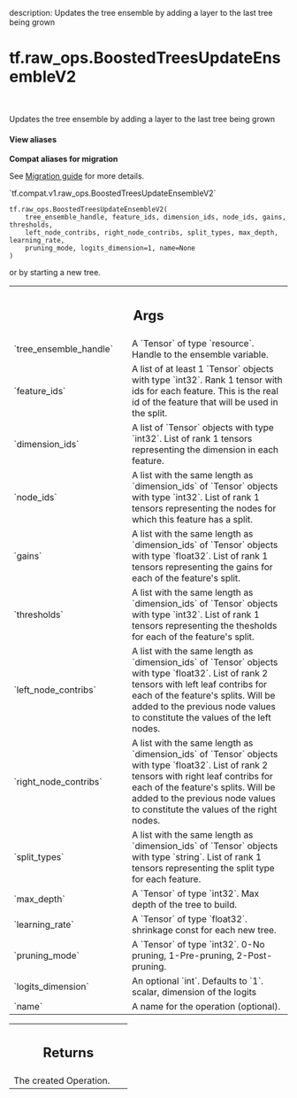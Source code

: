 description: Updates the tree ensemble by adding a layer to the last tree being grown

<div itemscope itemtype="http://developers.google.com/ReferenceObject">
<meta itemprop="name" content="tf.raw_ops.BoostedTreesUpdateEnsembleV2" />
<meta itemprop="path" content="Stable" />
</div>

# tf.raw_ops.BoostedTreesUpdateEnsembleV2

<!-- Insert buttons and diff -->

<table class="tfo-notebook-buttons tfo-api nocontent" align="left">

</table>



Updates the tree ensemble by adding a layer to the last tree being grown

<section class="expandable">
  <h4 class="showalways">View aliases</h4>
  <p>
<b>Compat aliases for migration</b>
<p>See
<a href="https://www.tensorflow.org/guide/migrate">Migration guide</a> for
more details.</p>
<p>`tf.compat.v1.raw_ops.BoostedTreesUpdateEnsembleV2`</p>
</p>
</section>

<pre class="devsite-click-to-copy prettyprint lang-py tfo-signature-link">
<code>tf.raw_ops.BoostedTreesUpdateEnsembleV2(
    tree_ensemble_handle, feature_ids, dimension_ids, node_ids, gains, thresholds,
    left_node_contribs, right_node_contribs, split_types, max_depth, learning_rate,
    pruning_mode, logits_dimension=1, name=None
)
</code></pre>



<!-- Placeholder for "Used in" -->

or by starting a new tree.

<!-- Tabular view -->
 <table class="responsive fixed orange">
<colgroup><col width="214px"><col></colgroup>
<tr><th colspan="2"><h2 class="add-link">Args</h2></th></tr>

<tr>
<td>
`tree_ensemble_handle`
</td>
<td>
A `Tensor` of type `resource`.
Handle to the ensemble variable.
</td>
</tr><tr>
<td>
`feature_ids`
</td>
<td>
A list of at least 1 `Tensor` objects with type `int32`.
Rank 1 tensor with ids for each feature. This is the real id of
the feature that will be used in the split.
</td>
</tr><tr>
<td>
`dimension_ids`
</td>
<td>
A list of `Tensor` objects with type `int32`.
List of rank 1 tensors representing the dimension in each feature.
</td>
</tr><tr>
<td>
`node_ids`
</td>
<td>
A list with the same length as `dimension_ids` of `Tensor` objects with type `int32`.
List of rank 1 tensors representing the nodes for which this feature
has a split.
</td>
</tr><tr>
<td>
`gains`
</td>
<td>
A list with the same length as `dimension_ids` of `Tensor` objects with type `float32`.
List of rank 1 tensors representing the gains for each of the feature's
split.
</td>
</tr><tr>
<td>
`thresholds`
</td>
<td>
A list with the same length as `dimension_ids` of `Tensor` objects with type `int32`.
List of rank 1 tensors representing the thesholds for each of the
feature's split.
</td>
</tr><tr>
<td>
`left_node_contribs`
</td>
<td>
A list with the same length as `dimension_ids` of `Tensor` objects with type `float32`.
List of rank 2 tensors with left leaf contribs for each of
the feature's splits. Will be added to the previous node values to constitute
the values of the left nodes.
</td>
</tr><tr>
<td>
`right_node_contribs`
</td>
<td>
A list with the same length as `dimension_ids` of `Tensor` objects with type `float32`.
List of rank 2 tensors with right leaf contribs for each
of the feature's splits. Will be added to the previous node values to constitute
the values of the right nodes.
</td>
</tr><tr>
<td>
`split_types`
</td>
<td>
A list with the same length as `dimension_ids` of `Tensor` objects with type `string`.
List of rank 1 tensors representing the split type for each feature.
</td>
</tr><tr>
<td>
`max_depth`
</td>
<td>
A `Tensor` of type `int32`. Max depth of the tree to build.
</td>
</tr><tr>
<td>
`learning_rate`
</td>
<td>
A `Tensor` of type `float32`.
shrinkage const for each new tree.
</td>
</tr><tr>
<td>
`pruning_mode`
</td>
<td>
A `Tensor` of type `int32`.
0-No pruning, 1-Pre-pruning, 2-Post-pruning.
</td>
</tr><tr>
<td>
`logits_dimension`
</td>
<td>
An optional `int`. Defaults to `1`.
scalar, dimension of the logits
</td>
</tr><tr>
<td>
`name`
</td>
<td>
A name for the operation (optional).
</td>
</tr>
</table>



<!-- Tabular view -->
 <table class="responsive fixed orange">
<colgroup><col width="214px"><col></colgroup>
<tr><th colspan="2"><h2 class="add-link">Returns</h2></th></tr>
<tr class="alt">
<td colspan="2">
The created Operation.
</td>
</tr>

</table>

